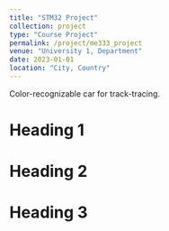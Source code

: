 ```yaml
---
title: "STM32 Project"
collection: project
type: "Course Project"
permalink: /project/me333_project
venue: "University 1, Department"
date: 2023-01-01
location: "City, Country"
---
```


Color-recognizable car for track-tracing.

Heading 1
======

Heading 2
======

Heading 3
======
